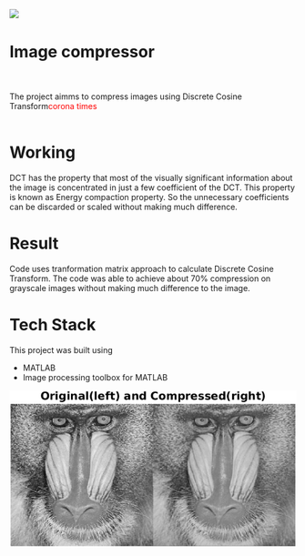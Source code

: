 <img src="https://www.mathworks.com/matlabcentral/mlc-downloads/downloads/submissions/24241/versions/5/screenshot.png" width="100"><br/>
# Image compressor
<br>
<br>
The project aimms to compress images using Discrete Cosine Transform<span style="color:red;">corona times </span>
<br><br>






# Working 
DCT has the property that most of the visually significant information about the image is concentrated in just a few coefficient of the DCT. This property is known as Energy compaction property. So the unnecessary coefficients can be discarded or scaled without making much difference.

# Result
Code uses tranformation matrix approach to calculate Discrete Cosine Transform. The code was able to achieve about 70% compression on grayscale images without making much difference to the image.

# Tech Stack 
This project was built using 
- MATLAB
- Image processing toolbox for MATLAB

<img src="Comparison.png">

   

